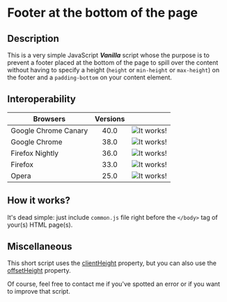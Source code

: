 # Footer at the bottom of the page

## Description
This is a very simple JavaScript **_Vanilla_** script whose the purpose is to prevent a footer placed at the bottom of the page to spill over the content without having to specify a height (`height` or `min-height` or `max-height`) on the footer and a `padding-bottom` on your content element.

## Interoperability

[browsers-success]: http://labo.clement-galidie.fr/footer-script/img/works.png "It works!"

| Browsers              | Versions |                       | 
|-----------------------|:--------:|-----------------------|
| Google Chrome Canary  | 40.0     | ![][browsers-success] |
| Google Chrome         | 38.0     | ![][browsers-success] |
| Firefox Nightly       | 36.0     | ![][browsers-success] |
| Firefox               | 33.0     | ![][browsers-success] |
| Opera                 | 25.0     | ![][browsers-success] |

## How it works?
It's dead simple: just include `common.js` file right before the `</body>` tag of your(s) HTML page(s).

## Miscellaneous
This short script uses the [clientHeight](https://developer.mozilla.org/en-US/docs/Web/API/Element.clientHeight) property, but you can also use the [offsetHeight](https://developer.mozilla.org/en-US/docs/Web/API/HTMLElement.offsetHeight) property.

Of course, feel free to contact me if you've spotted an error or if you want to improve that script.